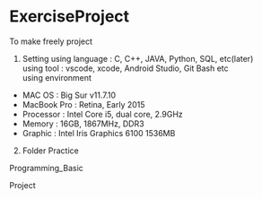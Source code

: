 # ExerciseProject
To make freely project

1. Setting
using language : C, C++, JAVA, Python, SQL, etc(later)   
using tool : vscode, xcode, Android Studio, Git Bash etc   
using environment
- MAC OS : Big Sur v11.7.10
- MacBook Pro : Retina, Early 2015
- Processor : Intel Core i5, dual core, 2.9GHz
- Memory : 16GB, 1867MHz, DDR3
- Graphic : Intel Iris Graphics 6100 1536MB   

2. Folder
Practice   

Programming_Basic   

Project   

